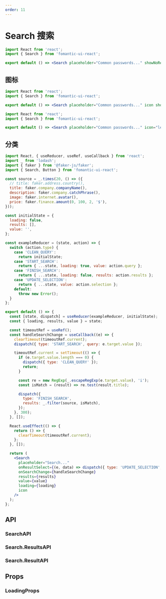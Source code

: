 ```yaml
---
order: 11
---
```


# Search 搜索

```jsx
import React from 'react';
import { Search } from 'fomantic-ui-react';

export default () => <Search placeholder="Common passwords..." showNoResults={false} />;
```

## 图标

```jsx
import React from 'react';
import { Search } from 'fomantic-ui-react';

export default () => <Search placeholder="Common passwords..." icon showNoResults={false} />;
```

```jsx
import React from 'react';
import { Search } from 'fomantic-ui-react';

export default () => <Search placeholder="Common passwords..." icon="left" showNoResults={false} />;
```

## 分类

```jsx
import React, { useReducer, useRef, useCallback } from 'react';
import _ from 'lodash';
import { faker } from '@faker-js/faker';
import { Search, Button } from 'fomantic-ui-react';

const source = _.times(20, () => ({
  // title: faker.address.country(),
  title: faker.company.companyName(),
  description: faker.company.catchPhrase(),
  image: faker.internet.avatar(),
  price: faker.finance.amount(0, 100, 2, '$'),
}));

const initialState = {
  loading: false,
  results: [],
  value: '',
};

const exampleReducer = (state, action) => {
  switch (action.type) {
    case 'CLEAN_QUERY':
      return initialState;
    case 'START_SEARCH':
      return { ...state, loading: true, value: action.query };
    case 'FINISH_SEARCH':
      return { ...state, loading: false, results: action.results };
    case 'UPDATE_SELECTION':
      return { ...state, value: action.selection };
    default:
      throw new Error();
  }
};

export default () => {
  const [state, dispatch] = useReducer(exampleReducer, initialState);
  const { loading, results, value } = state;

  const timeoutRef = useRef();
  const handleSearchChange = useCallback((e) => {
    clearTimeout(timeoutRef.current);
    dispatch({ type: 'START_SEARCH', query: e.target.value });

    timeoutRef.current = setTimeout(() => {
      if (e.target.value.length === 0) {
        dispatch({ type: 'CLEAN_QUERY' });
        return;
      }

      const re = new RegExp(_.escapeRegExp(e.target.value), 'i');
      const isMatch = (result) => re.test(result.title);

      dispatch({
        type: 'FINISH_SEARCH',
        results: _.filter(source, isMatch),
      });
    }, 300);
  }, []);

  React.useEffect(() => {
    return () => {
      clearTimeout(timeoutRef.current);
    };
  }, []);

  return (
    <Search
      placeholder="Search..."
      onResultSelect={(e, data) => dispatch({ type: 'UPDATE_SELECTION', selection: data.title })}
      onSearchChange={handleSearchChange}
      results={results}
      value={value}
      loading={loading}
      icon
    />
  );
};
```

## API

### **Search**<Badge>API</Badge>

<API src="@/search/Search.tsx" hideTitle></API>

### **Search.Results**<Badge>API</Badge>

<API src="@/search/SearchResults.tsx" hideTitle></API>

### **Search.Result**<Badge>API</Badge>

<API src="@/search/SearchResult.tsx" hideTitle></API>

## Props

### **Loading**<Badge>Props</Badge>

<API src="@/search/Loading.tsx" hideTitle></API>
